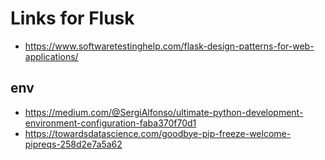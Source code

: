 # Links for Flusk
- https://www.softwaretestinghelp.com/flask-design-patterns-for-web-applications/

## env
- https://medium.com/@SergiAlfonso/ultimate-python-development-environment-configuration-faba370f70d1
- https://towardsdatascience.com/goodbye-pip-freeze-welcome-pipreqs-258d2e7a5a62




